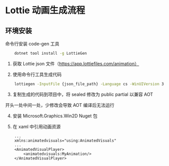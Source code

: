 ﻿# Lottie 动画生成流程

## 环境安装

命令行安装 code-gen 工具

```bash
    dotnet tool install -g LottieGen
```
    
1. 获取 Lottie json 文件（https://app.lottiefiles.com/animation）

2. 使用命令行工具生成代码
    
```bash
    lottiegen -InputFile {json_file_path} -Language cs -WinUIVersion 3.0
```

3. 复制生成的代码到项目中，将 sealed 修改为 public partial 以兼容 AOT

开头一处中间一处，少修改会导致 AOT 编译后无法运行

4. 安装 Microsoft.Graphics.Win2D Nuget 包

5. 在 xaml 中引用动画资源

```xaml
    ...
    xmlns:animatedvisuals="using:AnimatedVisuals"
    ...
    <AnimatedVisualPlayer>
        <animatedvisuals:MyAnimation/>
    </AnimatedVisualPlayer>
```